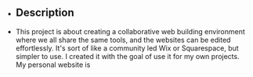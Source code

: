 - ## Description
- This project is about creating a collaborative web building environment where we all share the same tools, and the websites can be edited effortlessly. It's sort of like a community led Wix or Squarespace, but simpler to use. I created it with the goal of use it for my own projects. My personal website is